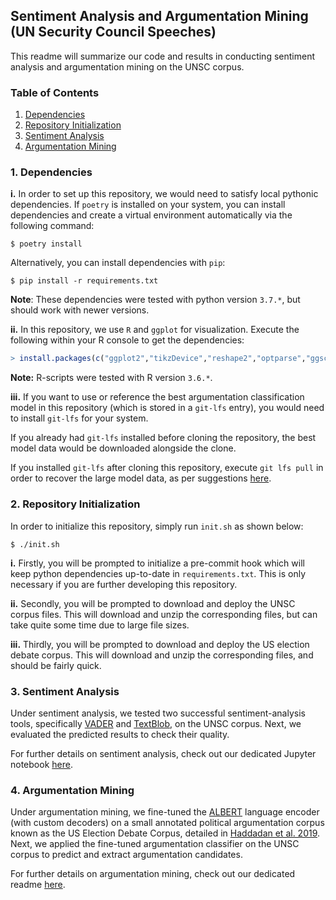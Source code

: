 ## Sentiment Analysis and Argumentation Mining (UN Security Council Speeches)

This readme will summarize our code and results in conducting sentiment analysis and argumentation mining on the UNSC corpus.

### Table of Contents

1. [Dependencies](#1-Dependencies)
2. [Repository Initialization](#2-Repository-Initialization)
3. [Sentiment Analysis](#3-Sentiment-Analysis)
4. [Argumentation Mining](#4-Argumentation-Mining)

### 1. Dependencies

**i.** In order to set up this repository, we would need to satisfy local pythonic dependencies. If `poetry` is installed on your system, you can install dependencies and create a virtual environment automatically via the following command:

```shell
$ poetry install
```

Alternatively, you can install dependencies with `pip`:

```shell
$ pip install -r requirements.txt
```

**Note**: These dependencies were tested with python version `3.7.*`, but should work with newer versions. 

**ii.** In this repository, we use `R` and `ggplot` for visualization. Execute the following within your R console to get the dependencies:

```r
> install.packages(c("ggplot2","tikzDevice","reshape2","optparse","ggsci"))
```

**Note:** R-scripts were tested with R version `3.6.*`.

**iii.** If you want to use or reference the best argumentation classification model in this repository (which is stored in a `git-lfs` entry), you would need to install `git-lfs` for your system.

If you already had `git-lfs` installed before cloning the repository, the best model data would be downloaded alongside the clone.

If you installed `git-lfs` after cloning this repository, execute `git lfs pull` in order to recover the large model data, as per suggestions [here](https://github.com/git-lfs/git-lfs/issues/325).

### 2. Repository Initialization

In order to initialize this repository, simply run `init.sh` as shown below:

```shell
$ ./init.sh
```

**i.** Firstly, you will be prompted to initialize a pre-commit hook which will keep python dependencies up-to-date in `requirements.txt`. This is only necessary if you are further developing this repository.

**ii.** Secondly, you will be prompted to download and deploy the UNSC corpus files. This will download and unzip the corresponding files, but can take quite some time due to large file sizes.

**iii.** Thirdly, you will be prompted to download and deploy the US election debate corpus. This will download and unzip the corresponding files, and should be fairly quick.

### 3. Sentiment Analysis

Under sentiment analysis, we tested two successful sentiment-analysis tools, specifically [VADER](https://github.com/cjhutto/vaderSentiment) and [TextBlob](https://github.com/sloria/TextBlob), on the UNSC corpus. Next, we evaluated the predicted results to check their quality.

For further details on sentiment analysis, check out our dedicated Jupyter notebook [here](./sentiment.ipynb).

### 4. Argumentation Mining

Under argumentation mining, we fine-tuned the [ALBERT](https://github.com/google-research/ALBERT) language encoder (with custom decoders) on a small annotated political argumentation corpus known as the US Election Debate Corpus, detailed in [Haddadan et al. 2019](https://www.aclweb.org/anthology/P19-1463/). Next, we applied the fine-tuned argumentation classifier on the UNSC corpus to predict and extract argumentation candidates. 

For further details on argumentation mining, check out our dedicated readme [here](./argumentation.md).
